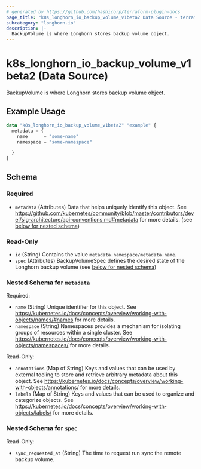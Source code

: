 ```yaml
---
# generated by https://github.com/hashicorp/terraform-plugin-docs
page_title: "k8s_longhorn_io_backup_volume_v1beta2 Data Source - terraform-provider-k8s"
subcategory: "longhorn.io"
description: |-
  BackupVolume is where Longhorn stores backup volume object.
---
```


# k8s_longhorn_io_backup_volume_v1beta2 (Data Source)

BackupVolume is where Longhorn stores backup volume object.

## Example Usage

```terraform
data "k8s_longhorn_io_backup_volume_v1beta2" "example" {
  metadata = {
    name      = "some-name"
    namespace = "some-namespace"

  }
}
```

<!-- schema generated by tfplugindocs -->
## Schema

### Required

- `metadata` (Attributes) Data that helps uniquely identify this object. See https://github.com/kubernetes/community/blob/master/contributors/devel/sig-architecture/api-conventions.md#metadata for more details. (see [below for nested schema](#nestedatt--metadata))

### Read-Only

- `id` (String) Contains the value `metadata.namespace/metadata.name`.
- `spec` (Attributes) BackupVolumeSpec defines the desired state of the Longhorn backup volume (see [below for nested schema](#nestedatt--spec))

<a id="nestedatt--metadata"></a>
### Nested Schema for `metadata`

Required:

- `name` (String) Unique identifier for this object. See https://kubernetes.io/docs/concepts/overview/working-with-objects/names/#names for more details.
- `namespace` (String) Namespaces provides a mechanism for isolating groups of resources within a single cluster. See https://kubernetes.io/docs/concepts/overview/working-with-objects/namespaces/ for more details.

Read-Only:

- `annotations` (Map of String) Keys and values that can be used by external tooling to store and retrieve arbitrary metadata about this object. See https://kubernetes.io/docs/concepts/overview/working-with-objects/annotations/ for more details.
- `labels` (Map of String) Keys and values that can be used to organize and categorize objects. See https://kubernetes.io/docs/concepts/overview/working-with-objects/labels/ for more details.


<a id="nestedatt--spec"></a>
### Nested Schema for `spec`

Read-Only:

- `sync_requested_at` (String) The time to request run sync the remote backup volume.
